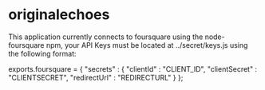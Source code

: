 originalechoes
==============

This application currently connects to foursquare using the node-foursquare npm, your API Keys must be located at ../secret/keys.js using the following format:

exports.foursquare = {
  "secrets" : {
    "clientId" : "CLIENT_ID",
    "clientSecret" : "CLIENTSECRET",
    "redirectUrl" : "REDIRECTURL"
  }
};
